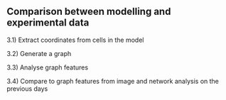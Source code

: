 ## Comparison between modelling and experimental data

3.1) Extract coordinates from cells in the model

3.2) Generate a graph

3.3) Analyse graph features

3.4) Compare to graph features from image and network analysis on the previous days